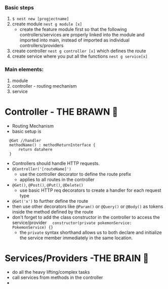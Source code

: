 ### Basic steps
1. `$ nest new [progjectname]`
2. create module `nest g module [x]`
   - create the feature module first so that the following controllers/services are properly linked into the module and imported into main, instead of imported as individual controllers/providers
3. create controller `nest g controller [x]` which defines the route
4. create service where you put all the functions `nest g service[x]`

### Main elements:
1. module
2. controller - routing mechanism
3. service


# Controller - THE BRAWN 💪
- Routing Mechanism
- basic setup is
```
  @Get //handler
  methodName() : methodReturnInterface {
      return datahere
  }
```
- Controllers should handle HTTP requests.
- `@Controller('[routeName]')`
  - use the controller decorator to define the route prefix
  - applies to all routes in the controller
- `@Get()`, `@Post()`, `@Put()`, `@Delete()`
  - use basic HTTP req decorators to create a handler for each request type
- `@Get('x')` to further define the route
- then use other decorators like `@Param()` or `@Query()` or `@Body()` as tokens inside the method defined by the route
- don't forget to add the class constructor in the controller to access the service/provider `  constructor(private pokemonService: PokemonService) {}`
  - the `private` syntax shorthand allows us to both declare and initialize the service member immediately in the same location.

# Services/Providers -THE BRAIN 🧠
- do all the heavy lifting/complex tasks
- call services from methods in the controller
-
